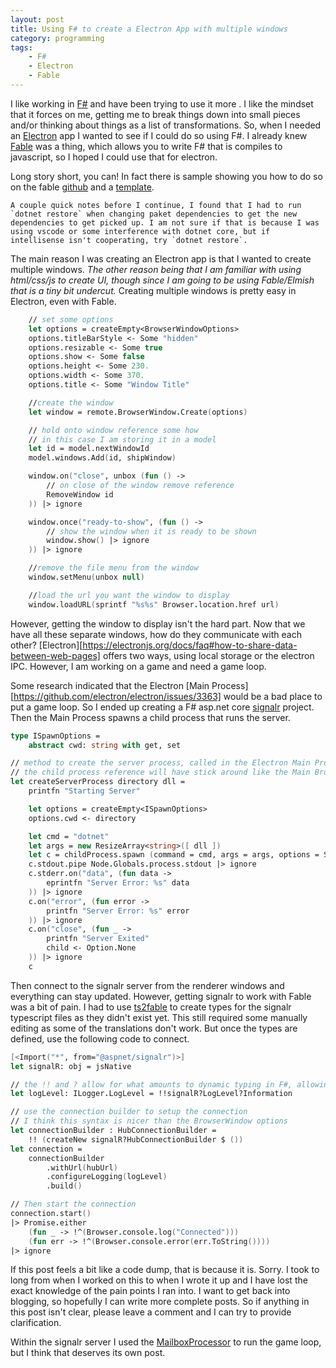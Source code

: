 ```yaml
---
layout: post
title: Using F# to create a Electron App with multiple windows
category: programming
tags: 
    - F#
    - Electron
    - Fable
---
```


I like working in [F#][fsharp] and have been trying to use it more . I like the mindset that it forces on me, getting me to break things down into small pieces and/or thinking about things as a list of transformations. So, when I needed an [Electron][electron] app I wanted to see if I could do so using F#. I already knew [Fable][fable] was a thing, which allows you to write F# that is compiles to javascript, so I hoped I could use that for electron.

Long story short, you can! In fact there is sample showing you how to do so on the fable [github][fable sample] and a [template][template].

    A couple quick notes before I continue, I found that I had to run `dotnet restore` when changing paket dependencies to get the new dependencies to get picked up. I am not sure if that is because I was using vscode or some interference with dotnet core, but if intellisense isn't cooperating, try `dotnet restore`.

The main reason I was creating an Electron app is that I wanted to create multiple windows. *The other reason being that I am familiar with using html/css/js to create UI, though since I am going to be using Fable/Elmish that is a tiny bit undercut.* Creating multiple windows is pretty easy in Electron, even with Fable.

```fsharp
    // set some options
    let options = createEmpty<BrowserWindowOptions>
    options.titleBarStyle <- Some "hidden"
    options.resizable <- Some true
    options.show <- Some false
    options.height <- Some 230.
    options.width <- Some 370.
    options.title <- Some "Window Title"

    //create the window
    let window = remote.BrowserWindow.Create(options)

    // hold onto window reference some how
    // in this case I am storing it in a model
    let id = model.nextWindowId
    model.windows.Add(id, shipWindow)

    window.on("close", unbox (fun () ->
        // on close of the window remove reference
        RemoveWindow id
    )) |> ignore

    window.once("ready-to-show", (fun () -> 
        // show the window when it is ready to be shown
        window.show() |> ignore
    )) |> ignore

    //remove the file menu from the window
    window.setMenu(unbox null)

    //load the url you want the window to display
    window.loadURL(sprintf "%s%s" Browser.location.href url)
```

However, getting the window to display isn't the hard part. Now that we have all these separate windows, how do they communicate with each other? [Electron][https://electronjs.org/docs/faq#how-to-share-data-between-web-pages] offers two ways, using local storage or the electron IPC. However, I am working on a game and need a game loop. 

Some research indicated that the Electron [Main Process][https://github.com/electron/electron/issues/3363] would be a bad place to put a game loop. So I ended up creating a F# asp.net core [signalr][signalr] project. Then the Main Process spawns a child process that runs the server.

```fsharp
type ISpawnOptions =
    abstract cwd: string with get, set

// method to create the server process, called in the Electron Main Process startup
// the child process reference will have stick around like the Main Browser Window
let createServerProcess directory dll =
    printfn "Starting Server"

    let options = createEmpty<ISpawnOptions>
    options.cwd <- directory

    let cmd = "dotnet"
    let args = new ResizeArray<string>([ dll ])
    let c = childProcess.spawn (command = cmd, args = args, options = Some options )
    c.stdout.pipe Node.Globals.process.stdout |> ignore
    c.stderr.on("data", (fun data ->
        eprintfn "Server Error: %s" data
    )) |> ignore
    c.on("error", (fun error ->
        printfn "Server Error: %s" error
    )) |> ignore
    c.on("close", (fun _ ->
        printfn "Server Exited"
        child <- Option.None
    )) |> ignore
    c
```

Then connect to the signalr server from the renderer windows and everything can stay updated. However, getting signalr to work with Fable was a bit of pain. I had to use [ts2fable][ts2fable] to create types for the signalr typescript files as they didn't exist yet. This still required some manually editing as some of the translations don't work. But once the types are defined, use the following code to connect.

```fsharp
[<Import("*", from="@aspnet/signalr")>]
let signalR: obj = jsNative

// the !! and ? allow for what amounts to dynamic typing in F#, allowing you to get a know type from the unknown
let logLevel: ILogger.LogLevel = !!signalR?LogLevel?Information

// use the connection builder to setup the connection
// I think this syntax is nicer than the BrowserWindow options
let connectionBuilder : HubConnectionBuilder = 
    !! (createNew signalR?HubConnectionBuilder $ ())
let connection =
    connectionBuilder
        .withUrl(hubUrl)
        .configureLogging(logLevel)
        .build()

// Then start the connection
connection.start()
|> Promise.either 
    (fun _ -> !^(Browser.console.log("Connected"))) 
    (fun err -> !^(Browser.console.error(err.ToString())))
|> ignore
```

If this post feels a bit like a code dump, that is because it is. Sorry. I took to long from when I worked on this to when I wrote it up and I have lost the exact knowledge of the pain points I ran into. I want to get back into blogging, so hopefully I can write more complete posts. So if anything in this post isn't clear, please leave a comment and I can try to provide clarification.

Within the signalr server I used the [MailboxProcessor][mailbox] to run the game loop, but I think that deserves its own post.

[fsharp]: https://fsharp.org/
[electron]: https://electronjs.org/
[fable]: http://fable.io/
[fable sample]: https://github.com/fable-compiler/samples-electron
[template]: https://github.com/fable-compiler/fable-templates/blob/master/electron/Content/README.md
[signalr]: https://docs.microsoft.com/en-us/aspnet/core/signalr/introduction?view=aspnetcore-2.1
[ts2fable]: https://github.com/fable-compiler/ts2fable
[mailbox]: https://fsharpforfunandprofit.com/posts/concurrency-actor-model/